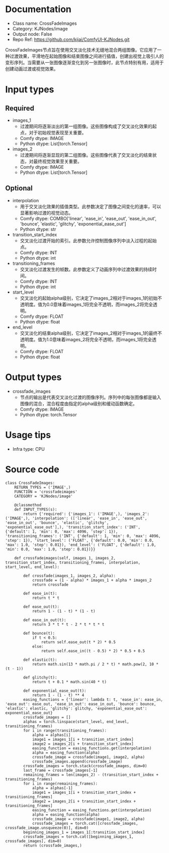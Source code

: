 # Documentation
- Class name: CrossFadeImages
- Category: KJNodes/image
- Output node: False
- Repo Ref: https://github.com/kijai/ComfyUI-KJNodes.git

CrossFadeImages节点旨在使用交叉淡化技术无缝地混合两组图像。它应用了一种过渡效果，平滑地在起始图像和结束图像之间进行插值，创建出视觉上吸引人的变形序列。当需要从一张图像逐渐变化到另一张图像时，此节点特别有用，适用于创建动画过渡或视觉效果。

# Input types
## Required
- images_1
    - 过渡期间将逐渐淡出的第一组图像。这些图像构成了交叉淡化效果的起点，对于初始视觉表现至关重要。
    - Comfy dtype: IMAGE
    - Python dtype: List[torch.Tensor]
- images_2
    - 过渡期间将逐渐显现的第二组图像。这些图像代表了交叉淡化的结束状态，对最终视觉效果至关重要。
    - Comfy dtype: IMAGE
    - Python dtype: List[torch.Tensor]
## Optional
- interpolation
    - 用于交叉淡化效果的插值类型。此参数决定了图像之间变化的速率，可以显著影响过渡的视觉动态。
    - Comfy dtype: COMBO['linear', 'ease_in', 'ease_out', 'ease_in_out', 'bounce', 'elastic', 'glitchy', 'exponential_ease_out']
    - Python dtype: str
- transition_start_index
    - 交叉淡化过渡开始的索引。此参数允许控制图像序列中淡入过程的起始点。
    - Comfy dtype: INT
    - Python dtype: int
- transitioning_frames
    - 交叉淡化过渡发生的帧数。此参数定义了动画序列中过渡效果的持续时间。
    - Comfy dtype: INT
    - Python dtype: int
- start_level
    - 交叉淡化的起始alpha级别，它决定了images_2相对于images_1的初始不透明度。值为0.0意味着images_1将完全不透明，而images_2将完全透明。
    - Comfy dtype: FLOAT
    - Python dtype: float
- end_level
    - 交叉淡化的结束alpha级别，它决定了images_2相对于images_1的最终不透明度。值为1.0意味着images_2将完全不透明，而images_1将完全透明。
    - Comfy dtype: FLOAT
    - Python dtype: float

# Output types
- crossfade_images
    - 节点的输出是代表交叉淡化过渡的图像序列。序列中的每张图像都是输入图像的混合，混合程度由指定的alpha级别和缓动函数确定。
    - Comfy dtype: IMAGE
    - Python dtype: torch.Tensor

# Usage tips
- Infra type: CPU

# Source code
```
class CrossFadeImages:
    RETURN_TYPES = ('IMAGE',)
    FUNCTION = 'crossfadeimages'
    CATEGORY = 'KJNodes/image'

    @classmethod
    def INPUT_TYPES(s):
        return {'required': {'images_1': ('IMAGE',), 'images_2': ('IMAGE',), 'interpolation': (['linear', 'ease_in', 'ease_out', 'ease_in_out', 'bounce', 'elastic', 'glitchy', 'exponential_ease_out'],), 'transition_start_index': ('INT', {'default': 1, 'min': 0, 'max': 4096, 'step': 1}), 'transitioning_frames': ('INT', {'default': 1, 'min': 0, 'max': 4096, 'step': 1}), 'start_level': ('FLOAT', {'default': 0.0, 'min': 0.0, 'max': 1.0, 'step': 0.01}), 'end_level': ('FLOAT', {'default': 1.0, 'min': 0.0, 'max': 1.0, 'step': 0.01})}}

    def crossfadeimages(self, images_1, images_2, transition_start_index, transitioning_frames, interpolation, start_level, end_level):

        def crossfade(images_1, images_2, alpha):
            crossfade = (1 - alpha) * images_1 + alpha * images_2
            return crossfade

        def ease_in(t):
            return t * t

        def ease_out(t):
            return 1 - (1 - t) * (1 - t)

        def ease_in_out(t):
            return 3 * t * t - 2 * t * t * t

        def bounce(t):
            if t < 0.5:
                return self.ease_out(t * 2) * 0.5
            else:
                return self.ease_in((t - 0.5) * 2) * 0.5 + 0.5

        def elastic(t):
            return math.sin(13 * math.pi / 2 * t) * math.pow(2, 10 * (t - 1))

        def glitchy(t):
            return t + 0.1 * math.sin(40 * t)

        def exponential_ease_out(t):
            return 1 - (1 - t) ** 4
        easing_functions = {'linear': lambda t: t, 'ease_in': ease_in, 'ease_out': ease_out, 'ease_in_out': ease_in_out, 'bounce': bounce, 'elastic': elastic, 'glitchy': glitchy, 'exponential_ease_out': exponential_ease_out}
        crossfade_images = []
        alphas = torch.linspace(start_level, end_level, transitioning_frames)
        for i in range(transitioning_frames):
            alpha = alphas[i]
            image1 = images_1[i + transition_start_index]
            image2 = images_2[i + transition_start_index]
            easing_function = easing_functions.get(interpolation)
            alpha = easing_function(alpha)
            crossfade_image = crossfade(image1, image2, alpha)
            crossfade_images.append(crossfade_image)
        crossfade_images = torch.stack(crossfade_images, dim=0)
        last_frame = crossfade_images[-1]
        remaining_frames = len(images_2) - (transition_start_index + transitioning_frames)
        for i in range(remaining_frames):
            alpha = alphas[-1]
            image1 = images_1[i + transition_start_index + transitioning_frames]
            image2 = images_2[i + transition_start_index + transitioning_frames]
            easing_function = easing_functions.get(interpolation)
            alpha = easing_function(alpha)
            crossfade_image = crossfade(image1, image2, alpha)
            crossfade_images = torch.cat([crossfade_images, crossfade_image.unsqueeze(0)], dim=0)
        beginning_images_1 = images_1[:transition_start_index]
        crossfade_images = torch.cat([beginning_images_1, crossfade_images], dim=0)
        return (crossfade_images,)
```